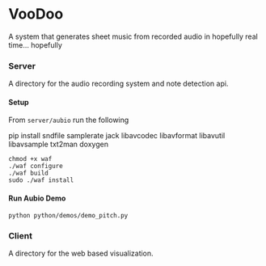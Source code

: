 # VooDoo

A system that generates sheet music from recorded audio in hopefully real time... hopefully

### Server

A directory for the audio recording system and note detection api.

#### Setup

From `server/aubio` run the following

pip install sndfile samplerate jack libavcodec libavformat libavutil libavsample txt2man doxygen

```
chmod +x waf
./waf configure
./waf build
sudo ./waf install
```

#### Run Aubio Demo

```
python python/demos/demo_pitch.py
```

### Client 

A directory for the web based visualization.